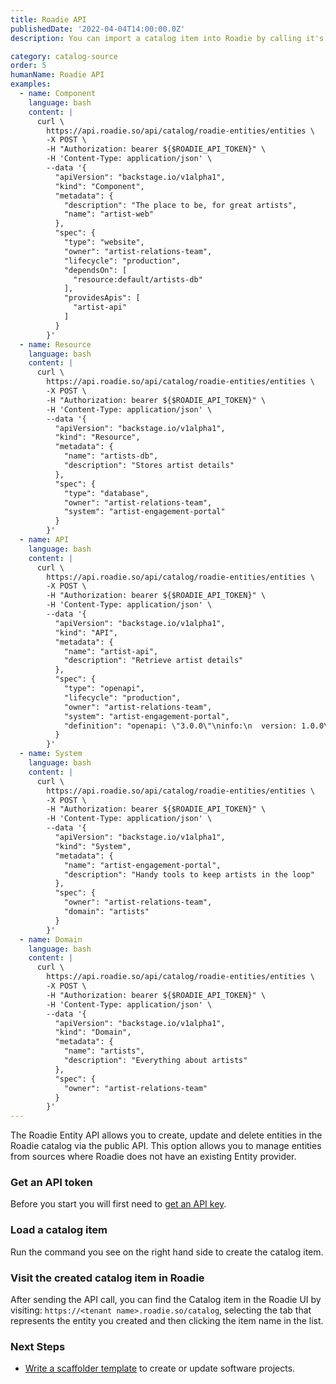 ```yaml
---
title: Roadie API
publishedDate: '2022-04-04T14:00:00.0Z'
description: You can import a catalog item into Roadie by calling it's API.

category: catalog-source
order: 5
humanName: Roadie API
examples:
  - name: Component
    language: bash
    content: |
      curl \
        https://api.roadie.so/api/catalog/roadie-entities/entities \
        -X POST \
        -H "Authorization: bearer ${$ROADIE_API_TOKEN}" \
        -H 'Content-Type: application/json' \
        --data '{
          "apiVersion": "backstage.io/v1alpha1",
          "kind": "Component",
          "metadata": {
            "description": "The place to be, for great artists",
            "name": "artist-web"
          },
          "spec": {
            "type": "website",
            "owner": "artist-relations-team",
            "lifecycle": "production",
            "dependsOn": [
              "resource:default/artists-db"
            ],
            "providesApis": [
              "artist-api"
            ]
          }
        }'
  - name: Resource
    language: bash
    content: |
      curl \
        https://api.roadie.so/api/catalog/roadie-entities/entities \
        -X POST \
        -H "Authorization: bearer ${$ROADIE_API_TOKEN}" \
        -H 'Content-Type: application/json' \
        --data '{
          "apiVersion": "backstage.io/v1alpha1",
          "kind": "Resource",
          "metadata": {
            "name": "artists-db",
            "description": "Stores artist details"
          },
          "spec": {
            "type": "database",
            "owner": "artist-relations-team",
            "system": "artist-engagement-portal"
          }
        }'
  - name: API
    language: bash
    content: |
      curl \
        https://api.roadie.so/api/catalog/roadie-entities/entities \
        -X POST \
        -H "Authorization: bearer ${$ROADIE_API_TOKEN}" \
        -H 'Content-Type: application/json' \
        --data '{
          "apiVersion": "backstage.io/v1alpha1",
          "kind": "API",
          "metadata": {
            "name": "artist-api",
            "description": "Retrieve artist details"
          },
          "spec": {
            "type": "openapi",
            "lifecycle": "production",
            "owner": "artist-relations-team",
            "system": "artist-engagement-portal",
            "definition": "openapi: \"3.0.0\"\ninfo:\n  version: 1.0.0\n  title: Artist API\n  license:\n    name: MIT\nservers:\n  - url: http://artist.spotify.net/v1\npaths:\n  /artists:\n    get:\n      summary: List all artists\n"
          }
        }'
  - name: System
    language: bash
    content: |
      curl \
        https://api.roadie.so/api/catalog/roadie-entities/entities \
        -X POST \
        -H "Authorization: bearer ${$ROADIE_API_TOKEN}" \
        -H 'Content-Type: application/json' \
        --data '{
          "apiVersion": "backstage.io/v1alpha1",
          "kind": "System",
          "metadata": {
            "name": "artist-engagement-portal",
            "description": "Handy tools to keep artists in the loop"
          },
          "spec": {
            "owner": "artist-relations-team",
            "domain": "artists"
          }
        }'
  - name: Domain
    language: bash
    content: |
      curl \
        https://api.roadie.so/api/catalog/roadie-entities/entities \
        -X POST \
        -H "Authorization: bearer ${$ROADIE_API_TOKEN}" \
        -H 'Content-Type: application/json' \
        --data '{
          "apiVersion": "backstage.io/v1alpha1",
          "kind": "Domain",
          "metadata": {
            "name": "artists",
            "description": "Everything about artists"
          },
          "spec": {
            "owner": "artist-relations-team"
          }
        }'
---
```


The Roadie Entity API allows you to create, update and delete entities in the Roadie catalog via the public API. This option allows you to manage entities from sources where Roadie does not have an existing Entity provider.

### Get an API token

Before you start you will first need to [get an API key](/docs/api/authorization/).

### Load a catalog item

Run the command you see on the right hand side to create the catalog item.

### Visit the created catalog item in Roadie

After sending the API call, you can find the Catalog item in the Roadie UI by visiting: `https://<tenant name>.roadie.so/catalog`, selecting the tab that represents the entity you created and then clicking the item name in the list.

### Next Steps

* [Write a scaffolder template](/docs/scaffolder/writing-templates/) to create or update software projects.
